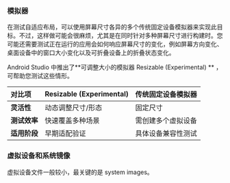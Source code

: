 ### 模拟器

在测试自适应布局，可以使用屏幕尺寸各异的多个传统固定设备模拟器来实现此目标。不过，这样做可能会很麻烦，尤其是在同时针对多种屏幕尺寸进行构建时。您可能还需要测试正在运行的应用会如何响应屏幕尺寸的变化，例如屏幕方向变化、桌面设备中的窗口大小变化以及可折叠设备上的折叠状态变化。

Android Studio 中推出了**可调整大小的模拟器 Resizable (Experimental) ** ，可帮助您测试这些情形。

| **对比项**   | **Resizable (Experimental)** | **传统固定设备模拟器** |
| :----------- | :--------------------------- | :--------------------- |
| **灵活性**   | 动态调整尺寸/形态            | 固定尺寸               |
| **测试效率** | 快速覆盖多种场景             | 需创建多个虚拟设备     |
| **适用阶段** | 早期适配验证                 | 具体设备兼容性测试     |



### 虚拟设备和系统镜像

虚拟设备文件一般较小，最关键的是 system images。